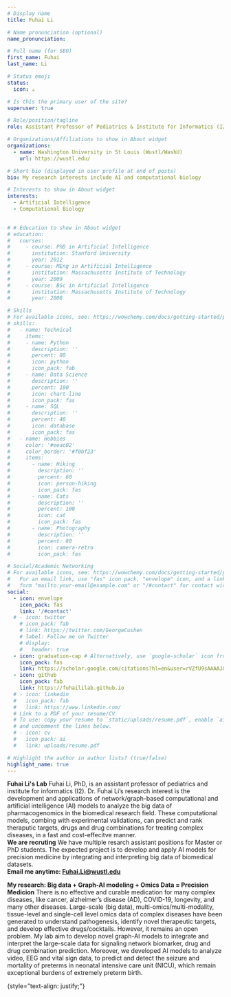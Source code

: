 ```yaml
---
# Display name
title: Fuhai Li

# Name pronunciation (optional)
name_pronunciation:

# Full name (for SEO)
first_name: Fuhai
last_name: Li

# Status emoji
status:
  icon: ☕️

# Is this the primary user of the site?
superuser: true

# Role/position/tagline
role: Assistant Professor of Pediatrics & Institute for Informatics (I2)

# Organizations/Affiliations to show in About widget
organizations:
  - name: Washington University in St Louis (Wustl/WashU)
    url: https://wustl.edu/

# Short bio (displayed in user profile at end of posts)
bio: My research interests include AI and computational biology

# Interests to show in About widget
interests:
  - Artificial Intelligence
  - Computational Biology
 

# # Education to show in About widget
# education:
#   courses:
#     - course: PhD in Artificial Intelligence
#       institution: Stanford University
#       year: 2012
#     - course: MEng in Artificial Intelligence
#       institution: Massachusetts Institute of Technology
#       year: 2009
#     - course: BSc in Artificial Intelligence
#       institution: Massachusetts Institute of Technology
#       year: 2008

# Skills
# For available icons, see: https://wowchemy.com/docs/getting-started/page-builder/#icons
# skills:
#   - name: Technical
#     items:
#     - name: Python
#       description: ''
#       percent: 80
#       icon: python
#       icon_pack: fab
#     - name: Data Science
#       description: ''
#       percent: 100
#       icon: chart-line
#       icon_pack: fas
#     - name: SQL
#       description: ''
#       percent: 40
#       icon: database
#       icon_pack: fas
#   - name: Hobbies
#     color: '#eeac02'
#     color_border: '#f0bf23'
#     items:
#       - name: Hiking
#         description: ''
#         percent: 60
#         icon: person-hiking
#         icon_pack: fas
#       - name: Cats
#         description: ''
#         percent: 100
#         icon: cat
#         icon_pack: fas
#       - name: Photography
#         description: ''
#         percent: 80
#         icon: camera-retro
#         icon_pack: fas

# Social/Academic Networking
# For available icons, see: https://wowchemy.com/docs/getting-started/page-builder/#icons
#   For an email link, use "fas" icon pack, "envelope" icon, and a link in the
#   form "mailto:your-email@example.com" or "/#contact" for contact widget.
social:
  - icon: envelope
    icon_pack: fas
    link: '/#contact'
  # - icon: twitter
    # icon_pack: fab
    # link: https://twitter.com/GeorgeCushen
    # label: Follow me on Twitter
    # display:
    #   header: true
  - icon: graduation-cap # Alternatively, use `google-scholar` icon from `ai` icon pack
    icon_pack: fas
    link: https://scholar.google.com/citations?hl=en&user=rVZfU9sAAAAJ&view_op=list_works&sortby=pubdate
  - icon: github
    icon_pack: fab
    link: https://fuhaililab.github.io
  # - icon: linkedin
  #   icon_pack: fab
  #   link: https://www.linkedin.com/
  # Link to a PDF of your resume/CV.
  # To use: copy your resume to `static/uploads/resume.pdf`, enable `ai` icons in `params.yaml`,
  # and uncomment the lines below.
  # - icon: cv
  #   icon_pack: ai
  #   link: uploads/resume.pdf

# Highlight the author in author lists? (true/false)
highlight_name: true
---
```

**Fuhai Li's Lab**
Fuhai Li, PhD, is an assistant professor of pediatrics and institute for informatics (I2).
Dr. Fuhai Li’s research interest is the development and applications of network/graph-based computational and artificial intelligence (AI) models to analyze the big data of pharmacogenomics in the biomedical research field. These computational models, combing with experimental validations, can predict and rank theraputic targets, drugs and drug combinations for treating complex diseases, in a fast and cost-effecitve manner. <br>
**We are recruting**
We have multiple resarch assistant positions for Master or PhD students. The expected project is to develop and apply AI models for precision medicine by integrating and interpreting big data of biomedical datasets. <br>
**Email me anytime: Fuhai.Li@wustl.edu** 

**My research: Big data + Graph-AI modeling + Omics Data = Precision Medicion**
There is no effective and curable medication for many complex diseases, like cancer, alzheimer’s disease (AD), COVID-19, longevity, and many other diseases. Large-scale (big data), multi-omics/multi-modality, tissue-level and single-cell level omics data of complex diseases have been generated to understand pathogenesis, identify novel therapeutic targets, and develop effective drugs/cocktails. However, it remains an open problem. My lab aim to develop novel graph-AI models to integrate and interpret the large-scale data for signaling network biomarker, drug and drug combination prediction. Moreover, we developed AI models to analyze video, EEG and vital sign data, to predict and detect the seizure and mortality of preterms in neonatal intensive care unit (NICU), which remain exceptional burdens of extremely preterm birth.
 
{style="text-align: justify;"}

